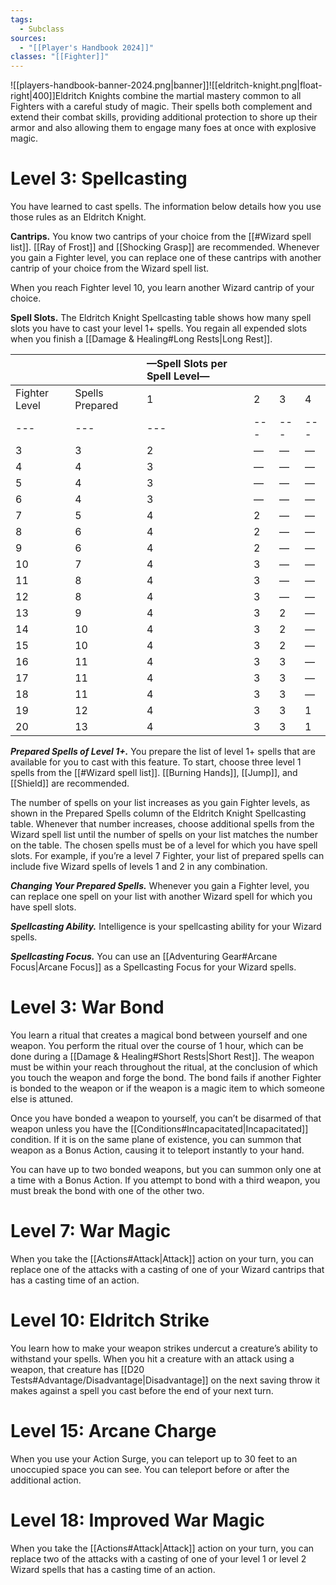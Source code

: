 ```yaml
---
tags:
  - Subclass
sources:
  - "[[Player's Handbook 2024]]"
classes: "[[Fighter]]"
---
```

![[players-handbook-banner-2024.png|banner]]![[eldritch-knight.png|float-right|400]]Eldritch Knights combine the martial mastery common to all Fighters with a careful study of magic. Their spells both complement and extend their combat skills, providing additional protection to shore up their armor and also allowing them to engage many foes at once with explosive magic.
# Level 3: Spellcasting
You have learned to cast spells. The information below details how you use those rules as an Eldritch Knight.

**Cantrips.** You know two cantrips of your choice from the [[#Wizard spell list]]. [[Ray of Frost]] and [[Shocking Grasp]] are recommended. Whenever you gain a Fighter level, you can replace one of these cantrips with another cantrip of your choice from the Wizard spell list.

When you reach Fighter level 10, you learn another Wizard cantrip of your choice.

**Spell Slots.** The Eldritch Knight Spellcasting table shows how many spell slots you have to cast your level 1+ spells. You regain all expended slots when you finish a [[Damage & Healing#Long Rests|Long Rest]].

|               |                 | —Spell Slots per Spell Level— |     |     |     |
| ------------- | --------------- |:----------------------------- | --- | --- | --- |
| Fighter Level | Spells Prepared | 1                             | 2   | 3   | 4   |
| ---           | ---             | ---                           | --- | --- | --- |
| 3             | 3               | 2                             | —   | —   | —   |
| 4             | 4               | 3                             | —   | —   | —   |
| 5             | 4               | 3                             | —   | —   | —   |
| 6             | 4               | 3                             | —   | —   | —   |
| 7             | 5               | 4                             | 2   | —   | —   |
| 8             | 6               | 4                             | 2   | —   | —   |
| 9             | 6               | 4                             | 2   | —   | —   |
| 10            | 7               | 4                             | 3   | —   | —   |
| 11            | 8               | 4                             | 3   | —   | —   |
| 12            | 8               | 4                             | 3   | —   | —   |
| 13            | 9               | 4                             | 3   | 2   | —   |
| 14            | 10              | 4                             | 3   | 2   | —   |
| 15            | 10              | 4                             | 3   | 2   | —   |
| 16            | 11              | 4                             | 3   | 3   | —   |
| 17            | 11              | 4                             | 3   | 3   | —   |
| 18            | 11              | 4                             | 3   | 3   | —   |
| 19            | 12              | 4                             | 3   | 3   | 1   |
| 20            | 13              | 4                             | 3   | 3   | 1   |

**_Prepared Spells of Level 1+._** You prepare the list of level 1+ spells that are available for you to cast with this feature. To start, choose three level 1 spells from the [[#Wizard spell list]]. [[Burning Hands]], [[Jump]], and [[Shield]] are recommended.

The number of spells on your list increases as you gain Fighter levels, as shown in the Prepared Spells column of the Eldritch Knight Spellcasting table. Whenever that number increases, choose additional spells from the Wizard spell list until the number of spells on your list matches the number on the table. The chosen spells must be of a level for which you have spell slots. For example, if you’re a level 7 Fighter, your list of prepared spells can include five Wizard spells of levels 1 and 2 in any combination.

**_Changing Your Prepared Spells._** Whenever you gain a Fighter level, you can replace one spell on your list with another Wizard spell for which you have spell slots.

**_Spellcasting Ability._** Intelligence is your spellcasting ability for your Wizard spells.

**_Spellcasting Focus._** You can use an [[Adventuring Gear#Arcane Focus\|Arcane Focus]] as a Spellcasting Focus for your Wizard spells.
# Level 3: War Bond
You learn a ritual that creates a magical bond between yourself and one weapon. You perform the ritual over the course of 1 hour, which can be done during a [[Damage & Healing#Short Rests|Short Rest]]. The weapon must be within your reach throughout the ritual, at the conclusion of which you touch the weapon and forge the bond. The bond fails if another Fighter is bonded to the weapon or if the weapon is a magic item to which someone else is attuned.

Once you have bonded a weapon to yourself, you can’t be disarmed of that weapon unless you have the [[Conditions#Incapacitated\|Incapacitated]] condition. If it is on the same plane of existence, you can summon that weapon as a Bonus Action, causing it to teleport instantly to your hand.

You can have up to two bonded weapons, but you can summon only one at a time with a Bonus Action. If you attempt to bond with a third weapon, you must break the bond with one of the other two.
# Level 7: War Magic
When you take the [[Actions#Attack\|Attack]] action on your turn, you can replace one of the attacks with a casting of one of your Wizard cantrips that has a casting time of an action.
# Level 10: Eldritch Strike
You learn how to make your weapon strikes undercut a creature’s ability to withstand your spells. When you hit a creature with an attack using a weapon, that creature has [[D20 Tests#Advantage/Disadvantage\|Disadvantage]] on the next saving throw it makes against a spell you cast before the end of your next turn.
# Level 15: Arcane Charge
When you use your Action Surge, you can teleport up to 30 feet to an unoccupied space you can see. You can teleport before or after the additional action.
# Level 18: Improved War Magic
When you take the [[Actions#Attack\|Attack]] action on your turn, you can replace two of the attacks with a casting of one of your level 1 or level 2 Wizard spells that has a casting time of an action.